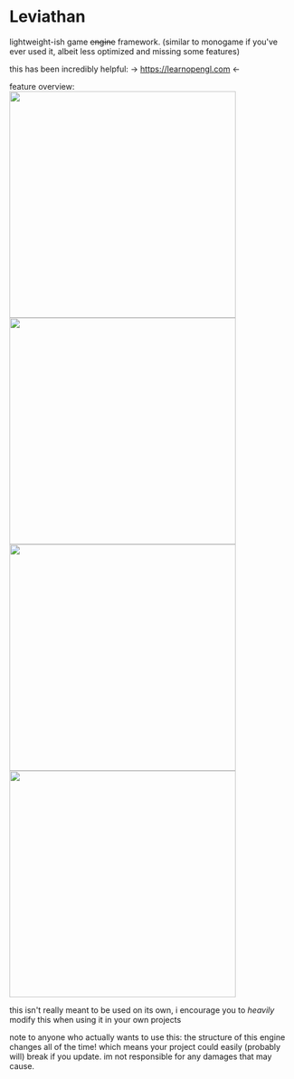 # Leviathan
lightweight-ish game ~~engine~~ framework. (similar to monogame if you've ever used it, albeit less optimized and missing some features)

this has been incredibly helpful:
-> https://learnopengl.com <-

feature overview:
<img src="https://github.com/kryzp/leviathan/blob/features/pain.png" width="400"/>
<img src="https://github.com/kryzp/leviathan/blob/features/burh.png" width="400"/>
<img src="https://github.com/kryzp/leviathan/blob/features/yes3.png" width="400"/>
<img src="https://github.com/kryzp/leviathan/blob/features/the_berg.jpg" width="400"/>

this isn't really meant to be used on its own, i encourage you to *heavily* modify this when using it in your own projects

note to anyone who actually wants to use this: the structure of this engine changes all of the time! which means your project could easily (probably will) break if you update. im not responsible for any damages that may cause.
